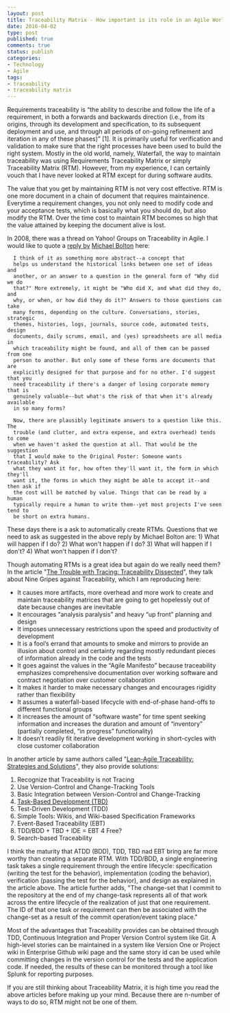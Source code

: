 ```yaml
---
layout: post
title: Traceability Matrix - How important is its role in an Agile World
date: 2016-04-02
type: post
published: true
comments: true
status: publish
categories:
- Technology
- Agile
tags:
- traceability
- traceability matrix
---
```

Requirements traceability is “the ability to describe and follow the life of a requirement, in both a forwards and backwards direction (i.e., from its origins, through its development and specification, to its subsequent deployment and use, and through all periods of on-going refinement and iteration in any of these phases)” [1]. It is primarily useful for verification and validation to make sure that the right processes have been used to build the right system. Mostly in the old world, namely, Waterfall, the way to maintain traceability was using Requirements Traceability Matrix or simply Traceability Matrix (RTM). However, from my experience, I can certainly vouch that I have never looked at RTM except for during software audits.

The value that you get by maintaining RTM is not very cost effective. RTM is one more document in a chain of document that requires maintainence. Everytime a requirement changes, you not only need to modify code and your acceptance tests, which is basically what you should do, but also modify the RTM. Over the time cost to maintain RTM becomes so high that the value attained by keeping the document alive is lost.

In 2008, there was a thread on Yahoo! Groups on Traceability in Agile. I would like to quote a [reply by](https://groups.yahoo.com/neo/groups/agile-testing/conversations/topics/13320?threaded=1&p=7) [Michael Bolton](http://www.developsense.com) here:


      I think of it as something more abstract--a concept that
      helps us understand the historical links between one set of ideas and
      another, or an answer to a question in the general form of "Why did we do
      that?" More extremely, it might be "Who did X, and what did they do, and
      why, or when, or how did they do it?" Answers to those questions can take
      many forms, depending on the culture. Conversations, stories, strategic
      themes, histories, logs, journals, source code, automated tests, design
      documents, daily scrums, email, and (yes) spreadsheets are all media in
      which traceability might be found, and all of them can be passed from one
      person to another. But only some of these forms are documents that are
      explicitly designed for that purpose and for no other. I'd suggest that you
      need traceability if there's a danger of losing corporate memory that is
      genuinely valuable--but what's the risk of that when it's already available
      in so many forms?

      Now, there are plausibly legitimate answers to a question like this. The
      trouble (and clutter, and extra expense, and extra overhead) tends to come
      when we haven't asked the question at all. That would be the suggestion
      that I would make to the Original Poster: Someone wants traceability? Ask
      what they want it for, how often they'll want it, the form in which they'll
      want it, the forms in which they might be able to accept it--and then ask if
      the cost will be matched by value. Things that can be read by a human
      typically require a human to write them--yet most projects I've seen tend to
      be short on extra humans.


These days there is a ask to automatically create RTMs. Questions that we need to ask as suggested in the above reply by Michael Bolton are: 1) What will
happen if I do? 2) What won't happen if I do? 3) What will happen if I don't? 4) What won't happen if I don't?

Though automating RTMs is a great idea but again do we really need them? In the article "[The Trouble with Tracing: Traceability Dissected](https://www.cmcrossroads.com/article/trouble-tracing-traceability-dissected)", they talk about Nine Gripes against Traceability, which I am reproducing here:

* It causes more artifacts, more overhead and more work to create and maintain traceability matrices that are going to get hopelessly out of date because changes are inevitable
* It encourages “analysis paralysis” and heavy “up front” planning and design
* It imposes unnecessary restrictions upon the speed and productivity of development
* It is a fool’s errand that amounts to smoke and mirrors to provide an illusion about control and certainty regarding mostly redundant pieces of information already in the code and the tests
* It goes against the values in the “Agile Manifesto” because traceability emphasizes comprehensive documentation over working software and contract negotiation over customer collaboration
* It makes it harder to make necessary changes and encourages rigidity rather than flexibility
* It assumes a waterfall-based lifecycle with end-of-phase hand-offs to different functional groups
* It increases the amount of “software waste” for time spent seeking information and increases the duration and amount of “inventory” (partially completed, “in progress” functionality)
* It doesn’t readily fit iterative development working in short-cycles with close customer collaboration

In another article by same authors called "[Lean-Agile Traceability: Strategies and Solutions](https://www.cmcrossroads.com/article/lean-agile-traceability-strategies-and-solutions?page=0%2C2)", they also provide solutions:

1. Recognize that Traceability is not Tracing
2. Use Version-Control and Change-Tracking Tools
3. Basic Integration between Version-Control and Change-Tracking
4. [Task-Based Development (TBD)](https://www.cmcrossroads.com/article/principles-agile-version-control-ood-tbd)
5. Test-Driven Development (TDD)
6. Simple Tools: Wikis, and Wiki-based Specification Frameworks
7. Event-Based Traceability (EBT)
8. TDD/BDD + TBD + IDE = EBT 4 Free?
9. Search-based Traceability

I think the maturity that ATDD (BDD), TDD, TBD nad EBT bring are far more worthy than creating a separate RTM. With TDD/BDD, a single engineering task takes a single requirement through the entire lifecycle: specification (writing the test for the behavior), implementation (coding the behavior), verification (passing the test for the behavior), and design as explained in the article above. The article further adds, "The change-set that I commit to the repository at the end of my change-task represents all of that work across the entire lifecycle of the realization of just that one requirement. The ID of that one task or requirement can then be associated with the change-set as a result of the commit operation/event taking place."

Most of the advantages that Traceability provides can be obtained through TDD, Continuous Integration and Proper Version Control system like Git. A high-level stories can be maintained in a system like Version One or Project wiki in Enterprise Github wiki page and the same story id can be used while committing changes in the version control for the tests and the application code. If needed, the results of these can be monitored through a tool like Splunk for reporting purposes.

If you are still thinking about Traceability Matrix, it is high time you read the above articles before making up your mind. Because there are n-number of ways to do so, RTM might not be one of them.




